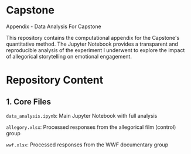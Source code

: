 # Capstone
Appendix - Data Analysis For Capstone

This repository contains the computational appendix for the Capstone's quantitative method. The Jupyter Notebook provides a transparent and reproducible analysis of the experiment I underwent to explore the impact of allegorical storytelling on emotional engagement.

# Repository Content
## 1. Core Files
`data_analysis.ipynb`: Main Jupyter Notebook with full analysis

`allegory.xlsx`: Processed responses from the allegorical film (control) group

`wwf.xlsx`: Processed responses from the WWF documentary group
